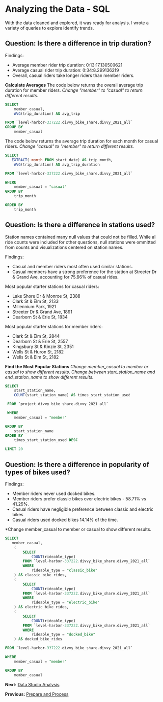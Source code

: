 # Analyzing the Data - SQL
With the data cleaned and explored, it was ready for analysis. I wrote a variety of queries to explore identify trends.

## Question: Is there a difference in trip duration?

Findings:
* Average member rider trip duration: 0:13:17.130500621
* Average casual rider trip duration: 0:34:8.299136219
* Overall, casual riders take longer riders than member riders.

**Calculate Averages**
The code below returns the overall average trip duration for member riders.
*Change "member" to "casual" to return different results.*
```sql
SELECT
    member_casual,
    AVG(trip_duration) AS avg_trip

FROM `level-harbor-337222.divvy_bike_share.divvy_2021_all`
GROUP BY 
    member_casual
```
The code below returns the average trip duration for each month for casual riders.
*Change "casual" to "member" to return different results.*
```sql
SELECT
   EXTRACT( month FROM start_date) AS trip_month,
    AVG(trip_duration) AS avg_trip_duration

FROM `level-harbor-337222.divvy_bike_share.divvy_2021_all`

WHERE
    member_casual = "casual"
GROUP BY 
    trip_month

ORDER BY 
    trip_month
```

## Question: Is there a difference in stations used?
Station names contained many null values that could not be filled. While all ride counts were included for other questions,
null stations were ommitted from counts and visualizations centered on station names.

Findings:
* Casual and member riders most often used similar stations.
* Casual members have a strong preference for the station at Streeter Dr & Grand Ave, accounting for 75.96% of casual rides.

Most popular starter stations for casual riders:
* Lake Shore Dr & Monroe St, 2388
* Clark St & Elm St, 2133
* Millennium Park, 1921
* Streeter Dr & Grand Ave, 1891
* Dearborn St & Erie St, 1834

Most popular starter stations for member riders:
* Clark St & Elm St, 2844
* Dearborn St & Erie St, 2557
* Kingsbury St & Kinzie St, 2351
* Wells St & Huron St, 2182
* Wells St & Elm St, 2182

**Find the Most Popular Stations**
*Change member_casual to member or casual to show different results.*
*Change between start_station_name and end_station_name to show different results.*
```sql
SELECT 
    start_station_name,
    COUNT(start_station_name) AS times_start_station_used

 FROM `project.divvy_bike_share.divvy_2021_all`

 WHERE 
    member_casual = "member"

GROUP BY 
    start_station_name
ORDER BY 
    times_start_station_used DESC

LIMIT 20
```
## Question: Is there a difference in popularity of types of bikes used?
Findings:
* Member riders never used docked bikes.
* Member riders prefer classic bikes over electric bikes - 58.71% vs 41.29%.
* Casual riders have negligible preference between classic and electric bikes.
* Casual riders used docked bikes 14.14% of the time.

*Change member_casual to member or casual to show different results.
```sql
SELECT
   member_casual,
    (   
        SELECT 
            COUNT(rideable_type)
        FROM `level-harbor-337222.divvy_bike_share.divvy_2021_all`
        WHERE
            rideable_type = "classic_bike"
    ) AS classic_bike_rides,
    (
        SELECT 
            COUNT(rideable_type)
        FROM `level-harbor-337222.divvy_bike_share.divvy_2021_all`
        WHERE
            rideable_type = "electric_bike"
    ) AS electric_bike_rides,
    (
        SELECT 
            COUNT(rideable_type)
        FROM `level-harbor-337222.divvy_bike_share.divvy_2021_all`
        WHERE
            rideable_type = "docked_bike"
    ) AS docked_bike_rides

FROM `level-harbor-337222.divvy_bike_share.divvy_2021_all`

WHERE 
    member_casual = "member"

GROUP BY 
    member_casual
```

**Next:** [Data Studio Analysis](https://github.com/gharliquebread/cyclistic-analysis/blob/main/Data%20Studio%20Analysis.md)

**Previous:** [Prepare and Process](https://github.com/gharliquebread/cyclistic-analysis/blob/main/Prepare%20and%20Process.md)
